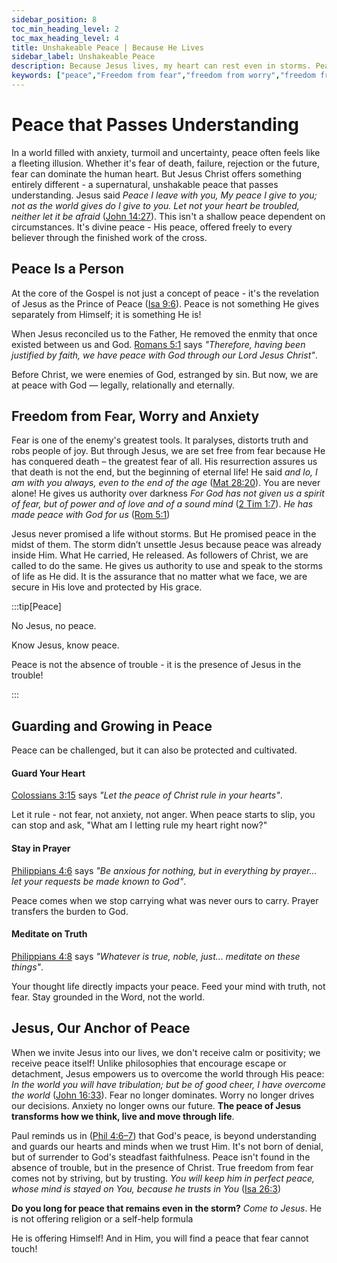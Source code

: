 ```yaml
---
sidebar_position: 8
toc_min_heading_level: 2
toc_max_heading_level: 4
title: Unshakeable Peace | Because He Lives
sidebar_label: Unshakeable Peace
description: Because Jesus lives, my heart can rest even in storms. Peace flows from deep trust in the risen Jesus, offering internal emotional fruit and preparing my heart for resilience.
keywords: ["peace","Freedom from fear","freedom from worry","freedom from depression","freedom from anxiety","peace through Christ","peace that passes understanding","calm in the storm","stillness in His presence","heart at rest","Jesus my peace","freedom from anxiety","inner peace through resurrection"]
---
```


# Peace that Passes Understanding

In a world filled with anxiety, turmoil and uncertainty, peace often feels like a fleeting illusion. Whether 
it's fear of death, failure, rejection or the future, fear can dominate the human heart. But Jesus Christ offers
something entirely different - a supernatural, unshakable peace that passes understanding. 
Jesus said *Peace I leave with you, My peace I give to you; not as the world gives do I give to you. Let not your heart be
troubled, neither let it be afraid* ([John 14:27](https://www.biblegateway.com/passage/?search=John%2014%3A27&version=NKJV)).
This isn't a shallow peace dependent on circumstances. It's divine peace - His peace, offered freely to every believer
through the finished work of the cross.

## Peace Is a Person
At the core of the Gospel is not just a concept of peace - it's the revelation of Jesus as the Prince of Peace
([Isa 9:6](https://www.biblegateway.com/passage/?search=isa%209%3A6&version=NKJV)). Peace is not something
He gives separately from Himself; it is something He is!

When Jesus reconciled us to the Father, He removed the enmity that once existed between us and God.
[Romans 5:1](https://www.biblegateway.com/passage/?search=Romans%205%3A1&version=NKJV) says
*"Therefore, having been justified by faith, we have peace with God through our Lord Jesus Christ"*.

Before Christ, we were enemies of God, estranged by sin. But now, we are at peace with God — legally,
relationally and eternally.


## Freedom from Fear, Worry and Anxiety

Fear is one of the enemy's greatest tools. It paralyses, distorts truth and robs people of joy. But through Jesus,
we are set free from fear because He has conquered death – the greatest fear of all. His resurrection assures us
that death is not the end, but the beginning of eternal life! He said *and lo, I am with you always, even to the
end of the age* ([Mat 28:20](https://www.biblegateway.com/passage/?search=Mat%2028%3A20&version=NKJV)). You are never alone!
He gives us authority over darkness *For God has not given us a spirit of fear, but of power and of love and of a sound mind*
([2 Tim 1:7](https://www.biblegateway.com/passage/?search=2%20tim%201%3A7&version=NKJV)). *He has made peace with God for us*
([Rom 5:1](https://www.biblegateway.com/passage/?search=rom%205%3A1&version=NKJV))

Jesus never promised a life without storms. But He promised peace in the midst of them. The storm didn’t unsettle
Jesus because peace was already inside Him. What He carried, He released. As followers of Christ, we are called
to do the same. He gives us authority to use and speak to the storms of life as He did. 
It is the assurance that no matter what we face, we are secure in His love and protected by His grace.

:::tip[Peace]

No Jesus, no peace.

Know Jesus, know peace.

Peace is not the absence of trouble - it is the presence of Jesus in the trouble!

:::

## Guarding and Growing in Peace

Peace can be challenged, but it can also be protected and cultivated.

#### Guard Your Heart

[Colossians 3:15](https://www.biblegateway.com/passage/?search=Colossians%203%3A15&version=NKJV)
says *"Let the peace of Christ rule in your hearts"*.

Let it rule - not fear, not anxiety, not anger. When peace starts to slip, you can stop and ask,
"What am I letting rule my heart right now?" 

#### Stay in Prayer

[Philippians 4:6](https://www.biblegateway.com/passage/?search=Philippians%204%3A6&version=NKJV)
says *"Be anxious for nothing, but in everything by prayer... let your requests be made known to God"*. 

Peace comes when we stop carrying what was never ours to carry. Prayer transfers the burden to God.

#### Meditate on Truth

[Philippians 4:8](https://www.biblegateway.com/passage/?search=Philippians%204%3A8&version=NKJV)
says *"Whatever is true, noble, just... meditate on these things"*.

Your thought life directly impacts your peace. Feed your mind with truth, not fear. Stay grounded
in the Word, not the world.

## Jesus, Our Anchor of Peace

When we invite Jesus into our lives, we don't receive calm or positivity; we receive peace itself!
Unlike philosophies that encourage escape or detachment, Jesus empowers us to overcome the world through His peace: *In the world you will have tribulation; but be of good cheer, I have overcome the world* ([John 16:33](https://www.biblegateway.com/passage/?search=John%2016%3A33&version=NKJV)). Fear no longer dominates. Worry no longer drives our decisions. Anxiety no longer
owns our future. **The peace of Jesus transforms how we think, live and move through life**.

Paul reminds us in ([Phil 4:6–7](https://www.biblegateway.com/passage/?search=Phil%204%3A6%E2%80%937&version=NKJV))
that God's peace, is beyond understanding and guards our hearts and minds when we trust Him. It's not born of denial,
but of surrender to God's steadfast faithfulness. Peace isn't found in the absence of trouble, but in the presence of
Christ. True freedom from fear comes not by striving, but by trusting. *You will keep him in perfect peace,
whose mind is stayed on You, because he trusts in You* ([Isa 26:3](https://www.biblegateway.com/passage/?search=Isaiah%2026%3A3&version=NKJV))

**Do you long for peace that remains even in the storm?** *Come to Jesus*. He is not offering religion or a
self-help formula

He is offering Himself! And in Him, you will find a peace that fear cannot touch!

